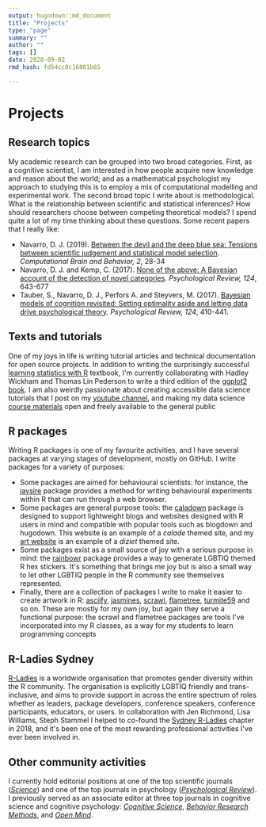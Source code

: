 ```yaml
---
output: hugodown::md_document
title: "Projects"
type: "page"
summary: ""
author: ""
tags: []
date: 2020-09-02
rmd_hash: fd54cc0c16801b85

---
```


Projects
========

Research topics
---------------

My academic research can be grouped into two broad categories. First, as a cognitive scientist, I am interested in how people acquire new knowledge and reason about the world; and as a mathematical psychologist my approach to studying this is to employ a mix of computational modelling and experimental work. The second broad topic I write about is methodological. What is the relationship between scientific and statistical inferences? How should researchers choose between competing theoretical models? I spend quite a lot of my time thinking about these questions. Some recent papers that I really like:

-   Navarro, D. J. (2019). [Between the devil and the deep blue sea: Tensions between scientific judgement and statistical model selection](https://doi.org/10.31234/osf.io/39q8y). *Computational Brain and Behavior, 2*, 28-34
-   Navarro, D. J. and Kemp, C. (2017). [None of the above: A Bayesian account of the detection of novel categories](https://doi.org/10.31234/osf.io/szr4u). *Psychological Review, 124*, 643-677
-   Tauber, S., Navarro, D. J., Perfors A. and Steyvers, M. (2017). [Bayesian models of cognition revisited: Setting optimality aside and letting data drive psychological theory](https://doi.org/10.31234/osf.io/25gcm). *Psychological Review, 124*, 410-441.

Texts and tutorials
-------------------

One of my joys in life is writing tutorial articles and technical documentation for open source projects. In addition to writing the surprisingly successful [learning statistics with R](https://learningstatisticswithr.com) textbook, I'm currently collaborating with Hadley Wickham and Thomas Lin Pederson to write a third edition of the [ggplot2 book](https://ggplot2-book.org). I am also weirdly passionate about creating accessible data science tutorials that I post on my [youtube channel](https://www.youtube.com/daniellenavarro77), and making my data science [course materials](/teaching) open and freely available to the general public

R packages
----------

Writing R packages is one of my favourite activities, and I have several packages at varying stages of development, mostly on GitHub. I write packages for a variety of purposes:

-   Some packages are aimed for behavioural scientists: for instance, the [jaysire](https://jaysire.djnavarro.net) package provides a method for writing behavioural experiments within R that can run through a web browser.
-   Some packages are general purpose tools: the [caladown](https://caladown.djnavarro.net) package is designed to support lightweight blogs and websites designed with R users in mind and compatible with popular tools such as blogdown and hugodown. This website is an example of a *calade* themed site, and my [art website](https://art.djnavarro.net) is an example of a *diziet* themed site.
-   Some packages exist as a small source of joy with a serious purpose in mind: the [rainbowr](https://rainbowr.djnavarro.net) package provides a way to generate LGBTIQ themed R hex stickers. It's something that brings me joy but is also a small way to let other LGBTIQ people in the R community see themselves represented.
-   Finally, there are a collection of packages I write to make it easier to create artwork in R: [asciify](https://asciify.djnavarro.net), [jasmines](https://jasmines.djnavarro.net), [scrawl](https://scrawl.djnavarro.net), [flametree](https://flametree.djnavarro.net), [turmite59](https://github.com/djnavarro/turmite59) and so on. These are mostly for my own joy, but again they serve a functional purpose: the scrawl and flametree packages are tools I've incorporated into my R classes, as a way for my students to learn programming concepts

R-Ladies Sydney
---------------

[R-Ladies](https://rladies.org/) is a worldwide organisation that promotes gender diversity within the R community. The organisation is explicitly LGBTIQ friendly and trans-inclusive, and aims to provide support in across the entire spectrum of roles whether as leaders, package developers, conference speakers, conference participants, educators, or users. In collaboration with Jen Richmond, Lisa Williams, Steph Stammel I helped to co-found the [Sydney R-Ladies](https://rladiessydney.org/) chapter in 2018, and it's been one of the most rewarding professional activities I've ever been involved in.

Other community activities
--------------------------

I currently hold editorial positions at one of the top scientific journals ([*Science*](https://www.sciencemag.org/)) and one of the top journals in psychology ([*Psychological Review*](https://www.apa.org/pubs/journals/rev/)). I previously served as an associate editor at three top journals in cognitive science and cognitive psychology: [*Cognitive Science*](https://onlinelibrary.wiley.com/journal/15516709), [*Behavior Research Methods*](https://www.springer.com/journal/13428), and [*Open Mind*](https://www.mitpressjournals.org/loi/opmi).

